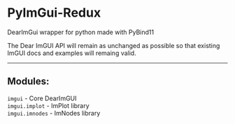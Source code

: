 # PyImGui-Redux
DearImGui wrapper for python made with PyBind11

The Dear ImGUI API will remain as unchanged as possible so that existing ImGUI docs and examples will remaing valid.

---

## Modules:

`imgui` - Core DearImGUI  
`imgui.implot` - ImPlot library  
`imgui.imnodes` - ImNodes library
